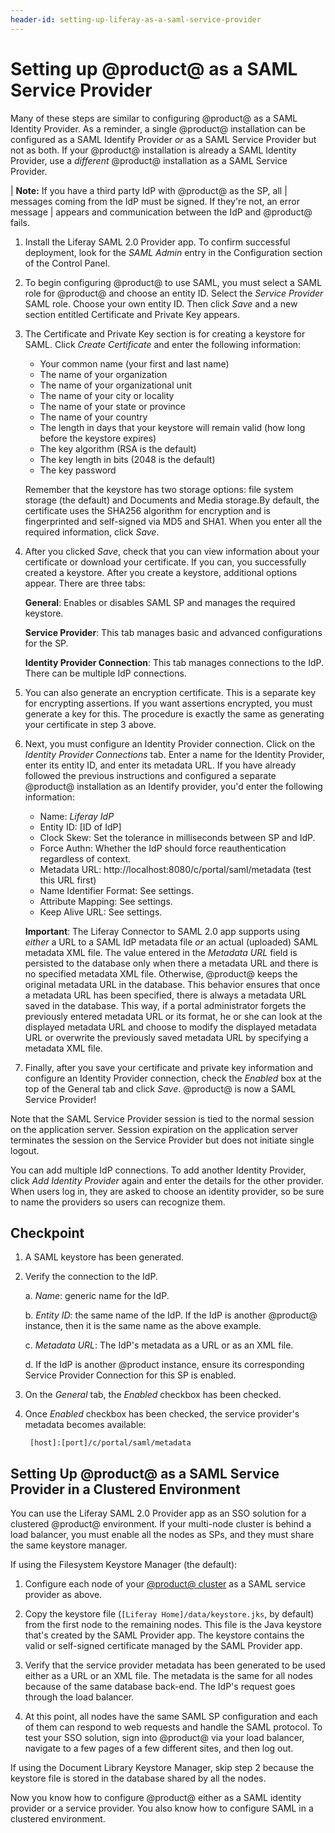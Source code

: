 ```yaml
---
header-id: setting-up-liferay-as-a-saml-service-provider
---
```


# Setting up @product@ as a SAML Service Provider

Many of these steps are similar to configuring @product@ as a SAML Identity
Provider. As a reminder, a single @product@ installation can be configured as a
SAML Identify Provider *or* as a SAML Service Provider but not as both. If your
@product@ installation is already a SAML Identity Provider, use a *different*
@product@ installation as a SAML Service Provider.

| **Note:** If you have a third party IdP with @product@ as the SP, all
| messages coming from the IdP must be signed. If they're not, an error message
| appears and communication between the IdP and @product@ fails.

1.  Install the Liferay SAML 2.0 Provider app. To confirm successful deployment,
    look for the *SAML Admin* entry in the Configuration section of the Control
    Panel.

2.  To begin configuring @product@ to use SAML, you must select a SAML role for
    @product@ and choose an entity ID. Select the *Service Provider* SAML role.
    Choose your own entity ID. Then click *Save* and a new section entitled
    Certificate and Private Key appears.

3.  The Certificate and Private Key section is for creating a keystore for SAML.
    Click *Create Certificate* and enter the following information:

    - Your common name (your first and last name)
    - The name of your organization
    - The name of your organizational unit
    - The name of your city or locality
    - The name of your state or province
    - The name of your country
    - The length in days that your keystore will remain valid (how long before
      the keystore expires)
    - The key algorithm (RSA is the default)
    - The key length in bits (2048 is the default)
    - The key password

    Remember that the keystore has two storage options: file system storage (the
    default) and Documents and Media storage.By default, the certificate uses
    the SHA256 algorithm for encryption and is fingerprinted and self-signed via
    MD5 and SHA1. When you enter all the required information, click *Save*.

4.  After you clicked *Save*, check that you can view information about your
    certificate or download your certificate. If you can, you successfully
    created a keystore. After you create a keystore, additional options
    appear. There are three tabs:

    **General**: Enables or disables SAML SP and manages the required
    keystore.
 
    **Service Provider**: This tab manages basic and advanced configurations for
    the SP.
 
    **Identity Provider Connection**: This tab manages connections to the IdP.
    There can be multiple IdP connections.

5.  You can also generate an encryption certificate. This is a separate key for
    encrypting assertions. If you want assertions encrypted, you must generate
    a key for this. The procedure is exactly the same as generating your
    certificate in step 3 above. 

5.  Next, you must configure an Identity Provider connection. Click on the
    *Identity Provider Connections* tab. Enter a name for the Identity Provider,
    enter its entity ID, and enter its metadata URL. If you have already
    followed the previous instructions and configured a separate @product@
    installation as an Identify provider, you'd enter the following information:

    - Name: *Liferay IdP*
    - Entity ID: [ID of IdP]
	- Clock Skew: Set the tolerance in milliseconds between SP and IdP.
	- Force Authn: Whether the IdP should force reauthentication regardless of
      context.
    - Metadata URL: http://localhost:8080/c/portal/saml/metadata (test this URL
      first)
	- Name Identifier Format: See settings. 
	- Attribute Mapping: See settings. 
	- Keep Alive URL: See settings. 

    **Important**: The Liferay Connector to SAML 2.0 app supports using *either*
    a URL to a SAML IdP metadata file *or* an actual (uploaded) SAML metadata
    XML file. The value entered in the *Metadata URL* field is persisted to the
    database only when there a metadata URL and there is no specified metadata
    XML file. Otherwise, @product@ keeps the original metadata URL in the
    database. This behavior ensures that once a metadata URL has been specified,
    there is always a metadata URL saved in the database. This way, if a portal
    administrator forgets the previously entered metadata URL or its format, he
    or she can look at the displayed metadata URL and choose to modify the
    displayed metadata URL or overwrite the previously saved metadata URL by
    specifying a metadata XML file.

6.  Finally, after you save your certificate and private key information and
    configure an Identity Provider connection, check the *Enabled* box at the top
    of the General tab and click *Save*. @product@ is now a SAML Service Provider!

Note that the SAML Service Provider session is tied to the normal session on
the application server. Session expiration on the application server terminates
the session on the Service Provider but does not initiate single logout. 

You can add multiple IdP connections. To add another Identity Provider, click
*Add Identity Provider* again and enter the details for the other provider. When
users log in, they are asked to choose an identity provider, so be sure to name
the providers so users can recognize them. 

## Checkpoint

1. A SAML keystore has been generated.

2. Verify the connection to the IdP. 

    a.  *Name*: generic name for the IdP. 
 
    b.  *Entity ID*: the same name of the IdP. If the IdP is another @product@
        instance, then it is the same name as the above example. 

    c. *Metadata URL*: The IdP's metadata as a URL or as an XML file.

    d. If the IdP is another @product instance, ensure its corresponding
    Service Provider Connection for this SP is enabled.

3. On the *General* tab, the *Enabled* checkbox has been checked.

4. Once *Enabled* checkbox has been checked, the service provider's metadata
   becomes available:

        [host]:[port]/c/portal/saml/metadata

## Setting Up @product@ as a SAML Service Provider in a Clustered Environment

You can use the Liferay SAML 2.0 Provider app as an SSO solution for a
clustered @product@ environment. If your multi-node cluster is behind a load
balancer, you must enable all the nodes as SPs, and they must share the
same keystore manager. 

If using the Filesystem Keystore Manager (the default):

1.  Configure each node of your 
    [@product@ cluster](/docs/7-2/deployment/-/knowledge_base/deployment/liferay-clustering) 
    as a SAML service provider as above. 

2.  Copy the keystore file (`[Liferay Home]/data/keystore.jks`, by default) from
    the first node to the remaining nodes. This file is the Java keystore that's
    created by the SAML Provider app. The keystore contains the valid or
    self-signed certificate managed by the SAML Provider app.

3.  Verify that the service provider metadata has been generated to be used
    either as a URL or an XML file. The metadata is the same for all nodes
    because of the same database back-end. The IdP's request goes through the
    load balancer.

4.  At this point, all  nodes have the same SAML SP configuration and each of
    them can respond to web requests and handle the SAML protocol. To test your
    SSO solution, sign into @product@ via your load balancer, navigate to a few
    pages of a few different sites, and then log out.

If using the Document Library Keystore Manager, skip step 2 because the keystore
file is stored in the database shared by all the nodes.

Now you know how to configure @product@ either as a SAML identity provider
or a service provider. You also know how to configure SAML in a
clustered environment. 
